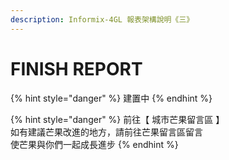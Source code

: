 ```yaml
---
description: Informix-4GL 報表架構說明《三》
---
```


# FINISH REPORT

{% hint style="danger" %}
建置中
{% endhint %}

{% hint style="danger" %}
前往【 城市芒果留言區 】  
如有建議芒果改進的地方，請前往芒果留言區留言  
使芒果與你們一起成長進步
{% endhint %}

